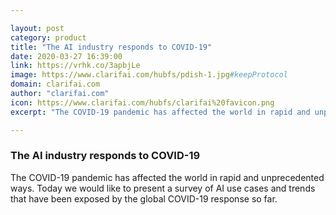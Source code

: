 ```yaml
---

layout: post
category: product
title: "The AI industry responds to COVID-19"
date: 2020-03-27 16:39:00
link: https://vrhk.co/3apbjLe
image: https://www.clarifai.com/hubfs/pdish-1.jpg#keepProtocol
domain: clarifai.com
author: "clarifai.com"
icon: https://www.clarifai.com/hubfs/clarifai%20favicon.png
excerpt: "The COVID-19 pandemic has affected the world in rapid and unprecedented ways. Today we would like to present a survey of AI use cases and trends that have been exposed by the global COVID-19 response so far."

---
```


### The AI industry responds to COVID-19

The COVID-19 pandemic has affected the world in rapid and unprecedented ways. Today we would like to present a survey of AI use cases and trends that have been exposed by the global COVID-19 response so far.